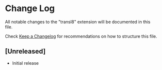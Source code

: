 # Change Log

All notable changes to the "transl8" extension will be documented in this file.

Check [Keep a Changelog](http://keepachangelog.com/) for recommendations on how to structure this file.

## [Unreleased]

- Initial release